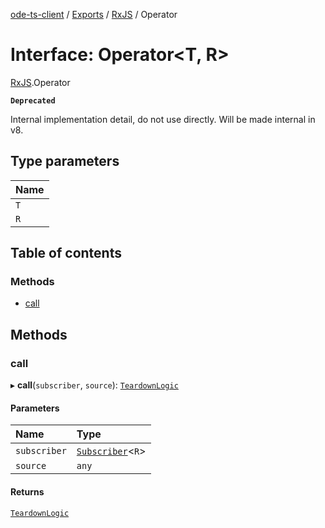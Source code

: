 [ode-ts-client](../README.md) / [Exports](../modules.md) / [RxJS](../modules/RxJS.md) / Operator

# Interface: Operator<T, R\>

[RxJS](../modules/RxJS.md).Operator

**`Deprecated`**

Internal implementation detail, do not use directly. Will be made internal in v8.

## Type parameters

| Name |
| :------ |
| `T` |
| `R` |

## Table of contents

### Methods

- [call](RxJS.Operator.md#call)

## Methods

### call

▸ **call**(`subscriber`, `source`): [`TeardownLogic`](../modules/RxJS.md#teardownlogic)

#### Parameters

| Name | Type |
| :------ | :------ |
| `subscriber` | [`Subscriber`](../classes/RxJS.Subscriber.md)<`R`\> |
| `source` | `any` |

#### Returns

[`TeardownLogic`](../modules/RxJS.md#teardownlogic)
